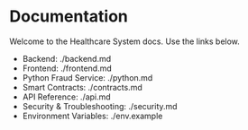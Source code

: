 # Documentation

Welcome to the Healthcare System docs. Use the links below.

- Backend: ./backend.md
- Frontend: ./frontend.md
- Python Fraud Service: ./python.md
- Smart Contracts: ./contracts.md
- API Reference: ./api.md
- Security & Troubleshooting: ./security.md
- Environment Variables: ./env.example
